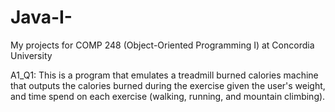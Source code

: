 # Java-I-
My projects for COMP 248 (Object-Oriented Programming I) at Concordia University

A1_Q1: This is a program that emulates a treadmill burned calories machine that outputs the calories burned during the exercise given the user's weight, and time spend on each exercise (walking, running, and mountain climbing).
